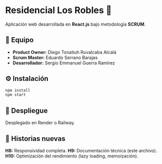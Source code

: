 # Residencial Los Robles 🏡

Aplicación web desarrollada en **React.js** bajo metodología **SCRUM**.

## 👥 Equipo
- **Product Owner:** Diego Tonatiuh Ruvalcaba Alcalá
- **Scrum Master:** Eduardo Serrano Barajas
- **Desarrollador:** Sergio Emmanuel Guerra Ramírez

## ⚙️ Instalación
```bash
npm install
npm start
```

## 🚀 Despliegue
Desplegado en Render o Railway.

## 🧩 Historias nuevas
**H8:** Responsividad completa.
**H9:** Documentación técnica (este archivo).
**H10:** Optimización del rendimiento (lazy loading, memoización).
